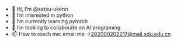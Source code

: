 - 👋 Hi, I’m @setsu-ukenn
- 👀 I’m interested in python
- 🌱 I’m currently learning pytorch
- 💞️ I’m looking to collaborate on AI programing
- 📫 How to reach me: email me ->202000202217@mail.sdu.edu.cn

<!---
setsu-ukenn/setsu-ukenn is a ✨ special ✨ repository because its `README.md` (this file) appears on your GitHub profile.
You can click the Preview link to take a look at your changes.
--->
